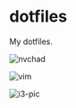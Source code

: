 # dotfiles

My dotfiles.

![nvchad](https://github.com/user-attachments/assets/0101cdd6-9d71-47f1-822c-dae6cb0d640c)

![vim](https://github.com/user-attachments/assets/72ed7eb4-d4d7-4e34-82c7-8a20f7c90a08)


![i3-pic](https://github.com/user-attachments/assets/12ca2703-280d-40a3-8eeb-19fe959b3eaf)
